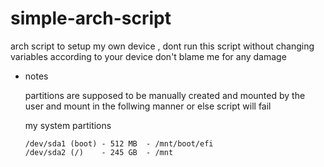 # simple-arch-script
arch script to setup my own device , dont run this script without changing variables according to your device don't blame me for any damage

- notes

    partitions are supposed to be manually created and mounted by the user and mount in the follwing manner or else script will fail
    
    
    my system partitions
    
      /dev/sda1 (boot) - 512 MB  - /mnt/boot/efi
      /dev/sda2 (/)    - 245 GB  - /mnt

